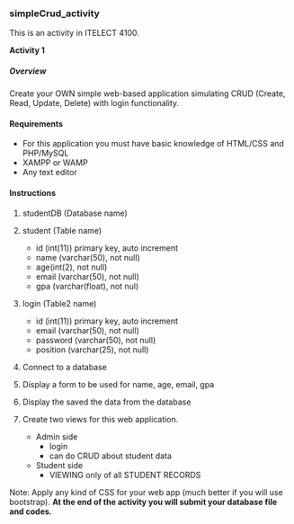 ### simpleCrud_activity
This is an activity in ITELECT 4100.


**Activity 1**

##### Overview
Create your OWN simple web-based application simulating CRUD (Create, Read, Update, Delete)
with login functionality.


#### Requirements
- For this application you must have basic knowledge of HTML/CSS and PHP/MySQL
- XAMPP or WAMP
- Any text editor


#### Instructions
1. studentDB (Database name)

2. student (Table name)
    - id (int(11)) primary key, auto increment
    - name (varchar(50), not null)
    - age(int(2), not null)
    - email (varchar(50), not null)
    - gpa (varchar(float), not nul)

3. login (Table2 name)
    - id (int(11)) primary key, auto increment
    - email (varchar(50), not null)
    - password (varchar(50), not null)
    - position (varchar(25), not null)

4. Connect to a database

5. Display a form to be used for name, age, email, gpa

6. Display the saved the data from the database

7. Create two views for this web application.
    - Admin side
        - login
        - can do CRUD about student data
    - Student side
        - VIEWING only of all STUDENT RECORDS


Note: Apply any kind of CSS for your web app (much better if you will use bootstrap).
**At the end of the activity you will submit your database file and codes.**